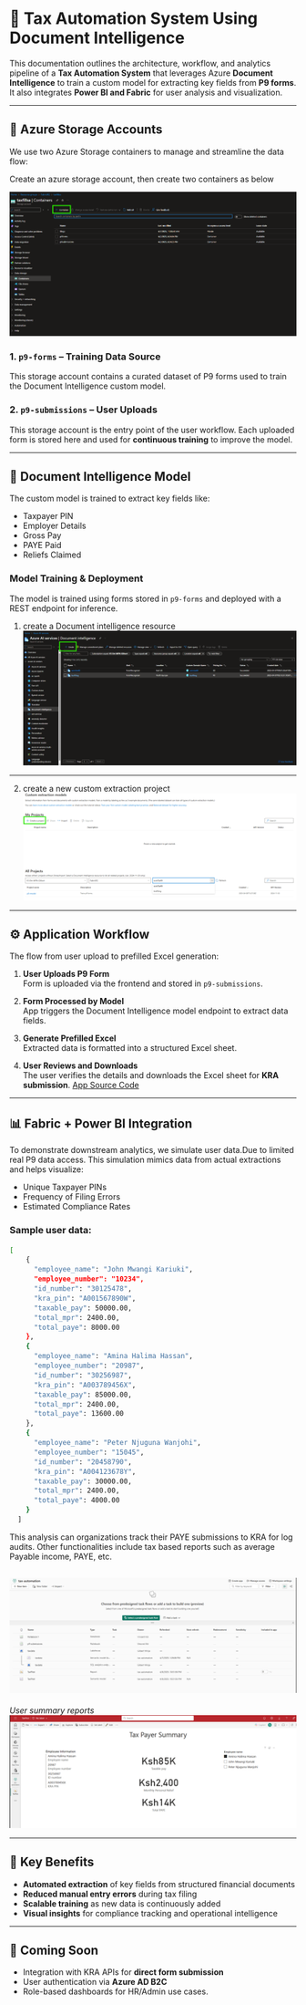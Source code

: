 # 🧾 Tax Automation System Using Document Intelligence

This documentation outlines the architecture, workflow, and analytics pipeline of a **Tax Automation System** that leverages Azure **Document Intelligence** to train a custom model for extracting key fields from **P9 forms**. It also integrates **Power BI and Fabric** for user analysis and visualization.

---

## 📂 Azure Storage Accounts

We use two Azure Storage containers to manage and streamline the data flow:

Create an azure storage account, then create two containers as below

![Storage Account Creation](./demo-screenshots/storagecontainers.png)

### 1. `p9-forms` – Training Data Source  
This storage account contains a curated dataset of P9 forms used to train the Document Intelligence custom model.

### 2. `p9-submissions` – User Uploads  
This storage account is the entry point of the user workflow. Each uploaded form is stored here and used for **continuous training** to improve the model.

---

## 🤖 Document Intelligence Model

The custom model is trained to extract key fields like:

- Taxpayer PIN  
- Employer Details  
- Gross Pay  
- PAYE Paid  
- Reliefs Claimed

### Model Training & Deployment

The model is trained using forms stored in `p9-forms` and deployed with a REST endpoint for inference.
1. create a Document intelligence resource 
![Create Doc Intelligence Resource](./demo-screenshots/docicreate.png)

---
2. create a new custom extraction project
![Create a custom extraction project](./demo-screenshots/customproject.png)

---

## ⚙️ Application Workflow

The flow from user upload to prefilled Excel generation:

1. **User Uploads P9 Form**  
   Form is uploaded via the frontend and stored in `p9-submissions`.

2. **Form Processed by Model**  
   App triggers the Document Intelligence model endpoint to extract data fields.

3. **Generate Prefilled Excel**  
   Extracted data is formatted into a structured Excel sheet.

4. **User Reviews and Downloads**  
   The user verifies the details and downloads the Excel sheet for **KRA submission**.
[App Source Code](App.py)

---

## 📊 Fabric + Power BI Integration

To demonstrate downstream analytics, we simulate user data.Due to limited real P9 data access. This simulation mimics data from actual extractions and helps visualize:

- Unique Taxpayer PINs  
- Frequency of Filing Errors  
- Estimated Compliance Rates

### Sample user data:
```bash
[
    {
      "employee_name": "John Mwangi Kariuki",
      "employee_number": "10234",
      "id_number": "30125478",
      "kra_pin": "A001567890W",
      "taxable_pay": 50000.00,
      "total_mpr": 2400.00,
      "total_paye": 8000.00
    },
    {
      "employee_name": "Amina Halima Hassan",
      "employee_number": "20987",
      "id_number": "30256987",
      "kra_pin": "A003789456X",
      "taxable_pay": 85000.00,
      "total_mpr": 2400.00,
      "total_paye": 13600.00
    },
    {
      "employee_name": "Peter Njuguna Wanjohi",
      "employee_number": "15045",
      "id_number": "20458790",
      "kra_pin": "A004123678Y",
      "taxable_pay": 30000.00,
      "total_mpr": 2400.00,
      "total_paye": 4000.00
    }
  ]
```

This analysis can organizations track their PAYE submissions to KRA for log audits. Other functionalities include tax based reports such as average Payable income, PAYE, etc.

![Fabric workspace](./demo-screenshots/fabricworkspace.png)
 ---
*User summary reports*
![Fabric workspace](./demo-screenshots/fabricsummary.png)

---

## 🧠 Key Benefits

- **Automated extraction** of key fields from structured financial documents  
- **Reduced manual entry errors** during tax filing  
- **Scalable training** as new data is continuously added  
- **Visual insights** for compliance tracking and operational intelligence  

---

## 🚀 Coming Soon

- Integration with KRA APIs for **direct form submission**  
- User authentication via **Azure AD B2C**  
- Role-based dashboards for HR/Admin use cases.  
